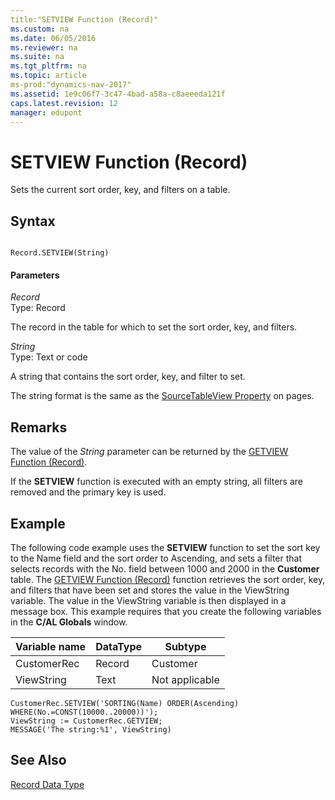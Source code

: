 ```yaml
---
title:"SETVIEW Function (Record)"
ms.custom: na
ms.date: 06/05/2016
ms.reviewer: na
ms.suite: na
ms.tgt_pltfrm: na
ms.topic: article
ms-prod:"dynamics-nav-2017"
ms.assetid: 1e9c06f7-3c47-4bad-a58a-c8aeeeda121f
caps.latest.revision: 12
manager: edupont
---
```

# SETVIEW Function (Record)
Sets the current sort order, key, and filters on a table.  
  
## Syntax  
  
```  
  
Record.SETVIEW(String)  
```  
  
#### Parameters  
 *Record*  
 Type: Record  
  
 The record in the table for which to set the sort order, key, and filters.  
  
 *String*  
 Type: Text or code  
  
 A string that contains the sort order, key, and filter to set.  
  
 The string format is the same as the [SourceTableView Property](SourceTableView-Property.md) on pages.  
  
## Remarks  
 The value of the *String* parameter can be returned by the [GETVIEW Function \(Record\)](GETVIEW-Function--Record-.md).  
  
 If the **SETVIEW** function is executed with an empty string, all filters are removed and the primary key is used.  
  
## Example  
 The following code example uses the **SETVIEW** function to set the sort key to the Name field and the sort order to Ascending, and sets a filter that selects records with the No. field between 1000 and 2000 in the **Customer** table. The [GETVIEW Function \(Record\)](GETVIEW-Function--Record-.md) function retrieves the sort order, key, and filters that have been set and stores the value in the ViewString variable. The value in the ViewString variable is then displayed in a message box. This example requires that you create the following variables in the **C\/AL Globals** window.  
  
|Variable name|DataType|Subtype|  
|-------------------|--------------|-------------|  
|CustomerRec|Record|Customer|  
|ViewString|Text|Not applicable|  
  
```  
CustomerRec.SETVIEW('SORTING(Name) ORDER(Ascending) WHERE(No.=CONST(10000..20000))');  
ViewString := CustomerRec.GETVIEW;  
MESSAGE('The string:%1', ViewString)  
```  
  
## See Also  
 [Record Data Type](Record-Data-Type.md)